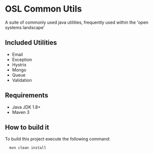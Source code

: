 OSL Common Utils
================

A suite of commonly used java utilities, frequently used within the 'open systems landscape'

## Included Utilities

 * Email
 * Exception
 * Hystrix
 * Mongo
 * Queue
 * Validation

## Requirements

 * Java JDK 1.8+
 * Maven 3

## How to build it

To build this project execute the following command:

```bash
  mvn clean install
```